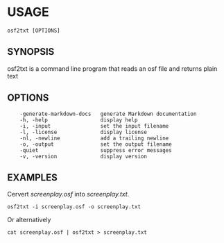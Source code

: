 
# USAGE

	osf2txt [OPTIONS]

## SYNOPSIS

osf2txt is a command line program that reads an osf file
and returns plain text


## OPTIONS

```
    -generate-markdown-docs   generate Markdown documentation
    -h, -help                 display help
    -i, -input                set the input filename
    -l, -license              display license
    -nl, -newline             add a trailing newline
    -o, -output               set the output filename
    -quiet                    suppress error messages
    -v, -version              display version
```


## EXAMPLES

Cervert *screenplay.osf* into *screenplay.txt*.

    osf2txt -i screenplay.osf -o screenplay.txt

Or alternatively

    cat screenplay.osf | osf2txt > screenplay.txt


